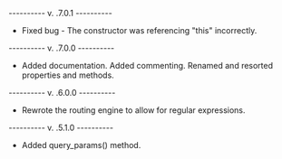 ---------- v. .7.0.1 ----------

- Fixed bug - The constructor was referencing "this" incorrectly.

---------- v. .7.0.0 ----------

- Added documentation. Added commenting. Renamed and resorted properties and methods.

---------- v. .6.0.0 ----------

- Rewrote the routing engine to allow for regular expressions.

---------- v. .5.1.0 ----------

- Added query_params() method.